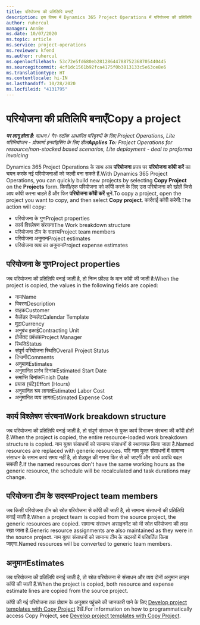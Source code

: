 ```yaml
---
title: परियोजना की प्रतिलिपि बनाएँ
description: इस विषय में Dynamics 365 Project Operations में परियोजना की प्रतिलिपि बनाने की जानकारी दी गई है.
author: ruhercul
manager: AnnBe
ms.date: 10/07/2020
ms.topic: article
ms.service: project-operations
ms.reviewer: kfend
ms.author: ruhercul
ms.openlocfilehash: 53c72e5fd680eb28128644788752368705440445
ms.sourcegitcommit: 4cf1dc1561b92fca4175f0b3813133c5e63ce8e6
ms.translationtype: HT
ms.contentlocale: hi-IN
ms.lasthandoff: 10/28/2020
ms.locfileid: "4131795"
---
```

# <a name="copy-a-project"></a><span data-ttu-id="a7a26-103">परियोजना की प्रतिलिपि बनाएँ</span><span class="sxs-lookup"><span data-stu-id="a7a26-103">Copy a project</span></span>

<span data-ttu-id="a7a26-104">_**पर लागू होता है:** साधन / गैर-स्टॉक आधारित परिदृश्यों के लिए Project Operations, Lite परिनियोजन - प्रोफार्मा इनवॉइसिंग के लिए डील_</span><span class="sxs-lookup"><span data-stu-id="a7a26-104">_**Applies To:** Project Operations for resource/non-stocked based scenarios, Lite deployment - deal to proforma invoicing_</span></span>

<span data-ttu-id="a7a26-105">Dynamics 365 Project Operations के साथ आप **परियोजना** प्रपत्र पर **परियोजना कॉपी करें** का चयन करके नई परियोजनाओं को जल्दी बना सकते हैं.</span><span class="sxs-lookup"><span data-stu-id="a7a26-105">With Dynamics 365 Project Operations, you can quickly build new projects by selecting **Copy Project** on the **Projects** form.</span></span> <span data-ttu-id="a7a26-106">किसी/एक परियोजना को कॉपी करने के लिए उस परियोजना को खोलें जिसे आप कॉपी करना चाहते हैं और फिर **परियोजना कॉपी करें** चुनें.</span><span class="sxs-lookup"><span data-stu-id="a7a26-106">To copy a project, open the project you want to copy, and then select **Copy project**.</span></span> <span data-ttu-id="a7a26-107">कार्रवाई कॉपी करेगी:</span><span class="sxs-lookup"><span data-stu-id="a7a26-107">The action will copy:</span></span>

- <span data-ttu-id="a7a26-108">परियोजना के गुण</span><span class="sxs-lookup"><span data-stu-id="a7a26-108">Project properties</span></span>
- <span data-ttu-id="a7a26-109">कार्य विश्लेषण संरचना</span><span class="sxs-lookup"><span data-stu-id="a7a26-109">The Work breakdown structure</span></span>
- <span data-ttu-id="a7a26-110">परियोजना टीम के सदस्य</span><span class="sxs-lookup"><span data-stu-id="a7a26-110">Project team members</span></span>
- <span data-ttu-id="a7a26-111">परियोजना अनुमान</span><span class="sxs-lookup"><span data-stu-id="a7a26-111">Project estimates</span></span>
- <span data-ttu-id="a7a26-112">परियोजना व्यय का अनुमान</span><span class="sxs-lookup"><span data-stu-id="a7a26-112">Project expense estimates</span></span>

## <a name="project-properties"></a><span data-ttu-id="a7a26-113">परियोजना के गुण</span><span class="sxs-lookup"><span data-stu-id="a7a26-113">Project properties</span></span>

<span data-ttu-id="a7a26-114">जब परियोजना की प्रतिलिपि बनाई जाती है, तो निम्न फ़ील्ड के मान कॉपी की जाती है:</span><span class="sxs-lookup"><span data-stu-id="a7a26-114">When the project is copied, the values in the following fields are copied:</span></span>

- <span data-ttu-id="a7a26-115">नाम</span><span class="sxs-lookup"><span data-stu-id="a7a26-115">Name</span></span>
- <span data-ttu-id="a7a26-116">विवरण</span><span class="sxs-lookup"><span data-stu-id="a7a26-116">Description</span></span>
- <span data-ttu-id="a7a26-117">ग्राहक</span><span class="sxs-lookup"><span data-stu-id="a7a26-117">Customer</span></span>
- <span data-ttu-id="a7a26-118">कैलेंडर टेम्पलेट</span><span class="sxs-lookup"><span data-stu-id="a7a26-118">Calendar Template</span></span>
- <span data-ttu-id="a7a26-119">मुद्रा</span><span class="sxs-lookup"><span data-stu-id="a7a26-119">Currency</span></span>
- <span data-ttu-id="a7a26-120">अनुबंध इकाई</span><span class="sxs-lookup"><span data-stu-id="a7a26-120">Contracting Unit</span></span>
- <span data-ttu-id="a7a26-121">प्रोजेक्ट प्रबंधक</span><span class="sxs-lookup"><span data-stu-id="a7a26-121">Project Manager</span></span>
- <span data-ttu-id="a7a26-122">स्थिति</span><span class="sxs-lookup"><span data-stu-id="a7a26-122">Status</span></span>
- <span data-ttu-id="a7a26-123">संपूर्ण परियोजना स्थिति</span><span class="sxs-lookup"><span data-stu-id="a7a26-123">Overall Project Status</span></span>
- <span data-ttu-id="a7a26-124">टिप्पणी</span><span class="sxs-lookup"><span data-stu-id="a7a26-124">Comments</span></span>
- <span data-ttu-id="a7a26-125">अनुमान</span><span class="sxs-lookup"><span data-stu-id="a7a26-125">Estimates</span></span>
- <span data-ttu-id="a7a26-126">अनुमानित प्रारंभ दिनांक</span><span class="sxs-lookup"><span data-stu-id="a7a26-126">Estimated Start Date</span></span>
- <span data-ttu-id="a7a26-127">समाप्ति दिनांक</span><span class="sxs-lookup"><span data-stu-id="a7a26-127">Finish Date</span></span>
- <span data-ttu-id="a7a26-128">प्रयास (घंटे)</span><span class="sxs-lookup"><span data-stu-id="a7a26-128">Effort (Hours)</span></span>
- <span data-ttu-id="a7a26-129">अनुमानित श्रम लागत</span><span class="sxs-lookup"><span data-stu-id="a7a26-129">Estimated Labor Cost</span></span>
- <span data-ttu-id="a7a26-130">अनुमानित व्यय लागत</span><span class="sxs-lookup"><span data-stu-id="a7a26-130">Estimated Expense Cost</span></span>

## <a name="work-breakdown-structure"></a><span data-ttu-id="a7a26-131">कार्य विश्लेषण संरचना</span><span class="sxs-lookup"><span data-stu-id="a7a26-131">Work breakdown structure</span></span>

<span data-ttu-id="a7a26-132">जब परियोजना की प्रतिलिपि बनाई जाती है, तो संपूर्ण संसाधन से युक्त कार्य विभाजन संरचना की कॉपी होती है.</span><span class="sxs-lookup"><span data-stu-id="a7a26-132">When the project is copied, the entire resource-loaded work breakdown structure is copied.</span></span> <span data-ttu-id="a7a26-133">नाम युक्त संसाधनों को सामान्य संसाधनों से स्थानापन्न किया जाता है.</span><span class="sxs-lookup"><span data-stu-id="a7a26-133">Named resources are replaced with generic resources.</span></span> <span data-ttu-id="a7a26-134">यदि नाम युक्त संसाधनों में सामान्य संसाधन के समान कार्य समय नहीं है, तो शेड्यूल की गणना फिर से की जाएगी और कार्य अवधि बदल सकती है.</span><span class="sxs-lookup"><span data-stu-id="a7a26-134">If the named resources don't have the same working hours as the generic resource, the schedule will be recalculated and task durations may change.</span></span>

## <a name="project-team-members"></a><span data-ttu-id="a7a26-135">परियोजना टीम के सदस्य</span><span class="sxs-lookup"><span data-stu-id="a7a26-135">Project team members</span></span>

<span data-ttu-id="a7a26-136">जब किसी परियोजना टीम को स्रोत परियोजना से कॉपी की जाती है, तो सामान्य संसाधनों की प्रतिलिपि बनाई जाती है.</span><span class="sxs-lookup"><span data-stu-id="a7a26-136">When a project team is copied from the source project, the generic resources are copied.</span></span> <span data-ttu-id="a7a26-137">सामान्य संसाधन असाइनमेंट को भी स्रोत परियोजना की तरह रखा जाता है.</span><span class="sxs-lookup"><span data-stu-id="a7a26-137">Generic resource assignments are also maintained as they were in the source project.</span></span> <span data-ttu-id="a7a26-138">नाम युक्त संसाधनों को सामान्य टीम के सदस्यों में परिवर्तित किया जाएगा.</span><span class="sxs-lookup"><span data-stu-id="a7a26-138">Named resources will be converted to generic team members.</span></span>

## <a name="estimates"></a><span data-ttu-id="a7a26-139">अनुमान</span><span class="sxs-lookup"><span data-stu-id="a7a26-139">Estimates</span></span>

<span data-ttu-id="a7a26-140">जब परियोजना की प्रतिलिपि बनाई जाती है, तो स्रोत परियोजना से संसाधन और व्यय दोनों अनुमान लाइन कॉपी की जाती हैं.</span><span class="sxs-lookup"><span data-stu-id="a7a26-140">When the project is copied, both resource and expense estimate lines are copied from the source project.</span></span> 

<span data-ttu-id="a7a26-141">कॉपी की गई परियोजना तक प्रोग्राम के अनुसार पहुंचने की जानकारी पाने के लिए [Develop project templates with Copy Project](dev-copy-project.md) देखें.</span><span class="sxs-lookup"><span data-stu-id="a7a26-141">For information on how to programmatically access Copy Project, see [Develop project templates with Copy Project](dev-copy-project.md).</span></span>
